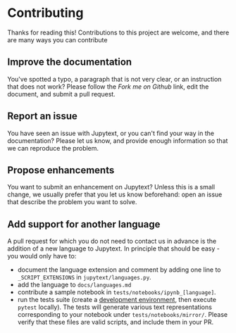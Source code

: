 # Contributing

Thanks for reading this! Contributions to this project are welcome, and there are many ways you can contribute

## Improve the documentation

You've spotted a typo, a paragraph that is not very clear, or an instruction that does not work? Please follow the _Fork me on Github_ link, edit the document, and submit a pull request.

## Report an issue

You have seen an issue with Jupytext, or you can't find your way in the documentation?
Please let us know, and provide enough information so that we can reproduce the problem.

## Propose enhancements

You want to submit an enhancement on Jupytext? Unless this is a small change, we usually prefer that you let us know beforehand: open an issue that describe the problem you want to solve.

## Add support for another language

A pull request for which you do not need to contact us in advance is the addition of a new language to Jupytext. In principle that should be easy - you would only have to:
- document the language extension and comment by adding one line to `_SCRIPT_EXTENSIONS` in `jupytext/languages.py`.
- add the language to `docs/languages.md`
- contribute a sample notebook in `tests/notebooks/ipynb_[language]`.
- run the tests suite (create a [development environment](developing.md), then execute `pytest` locally). The tests will generate various text representations corresponding to your notebook under  `tests/notebooks/mirror/`. Please verify that these files are valid scripts, and include them in your PR.
